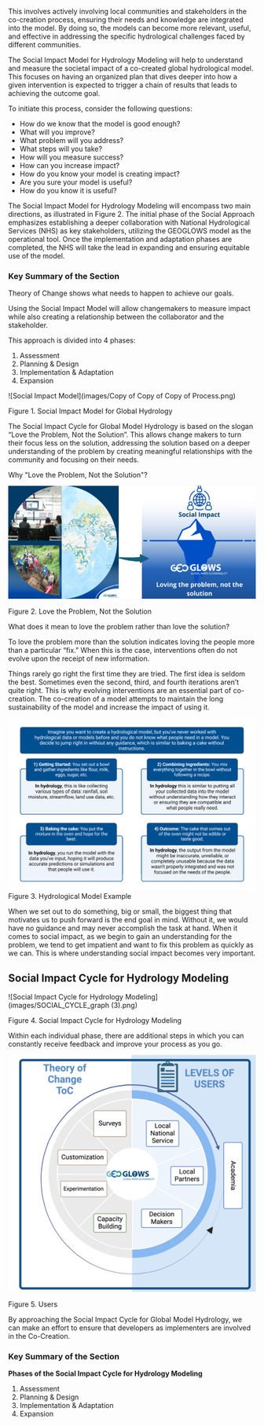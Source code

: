 <div id="google_translate_element"></div>

<script type="text/javascript">
  function googleTranslateElementInit() {
    new google.translate.TranslateElement(
      {
        pageLanguage: 'en'
      },
      'google_translate_element'
    );
  }
</script>

<script type="text/javascript" src="//translate.google.com/translate_a/element.js?cb=googleTranslateElementInit"></script>


This involves actively involving local communities and stakeholders in the co-creation process, ensuring their needs and knowledge are integrated into the model. By doing so, the models can become more relevant, useful, and effective in addressing the specific hydrological challenges faced by different communities.

The Social Impact Model for Hydrology Modeling  will  help to understand and measure the societal impact of a co-created global hydrological model. This focuses on having an organized plan that dives deeper into how a given intervention is expected to trigger a chain of results that leads to achieving the outcome goal.

To initiate this process, consider the following questions:

- How do we know that the model is good enough?
- What will you improve?
- What problem will you address?
- What steps will you take?
- How will you measure success?
- How can you increase impact?
- How do you know your model is creating impact?
- Are you sure your model is useful?
- How do you know it is useful?


The Social Impact Model for Hydrology Modeling will encompass two main directions, as illustrated in Figure 2. The initial phase of the Social Approach emphasizes establishing a deeper collaboration with National Hydrological Services (NHS) as key stakeholders, utilizing the GEOGLOWS model as the operational tool. Once the implementation and adaptation phases are completed, the NHS will take the lead in expanding and ensuring equitable use of the model.

### **Key Summary of the Section**

 Theory of Change shows what needs to happen to achieve our goals. 

Using the Social Impact Model will allow changemakers to measure impact while also creating a relationship between the collaborator and the stakeholder. 

This approach is divided into 4 phases:

1. Assessment
2. Planning & Design
3. Implementation & Adaptation
4. Expansion

![Social Impact Model](images/Copy of Copy of Copy of Process.png)

Figure 1. Social Impact Model for Global Hydrology 

The Social Impact Cycle for Global Model Hydrology is based on the slogan “Love the Problem, Not the Solution”. This allows change makers to turn their focus less on the solution, addressing the solution based on a deeper understanding of the problem by creating meaningful relationships with the community and focusing on their needs.

Why "Love the Problem, Not the Solution"?

![Love the Problem](images/love_the_prob.png)

Figure 2. Love the Problem, Not the Solution

What does it mean to love the problem rather than love the solution?

To love the problem more than the solution indicates loving the people more than a particular “fix.” When this is the case, interventions often do not evolve upon the receipt of new information.

Things rarely go right the first time they are tried. The first idea is seldom the best. Sometimes even the second, third, and fourth iterations aren’t quite right. This is why evolving interventions are an essential part of co-creation. The co-creation of a model attempts to maintain the long sustainability of the model and increase the impact of using it.

![Hydrological Model Example (1).png](images2%2FHydrological%20Model%20Example%20%281%29.png)
Figure 3. Hydrological Model Example 

When we set out to do something, big or small, the biggest thing that motivates us to push forward is the end goal in mind. Without it, we would have no guidance and may never accomplish the task at hand. When it comes to social impact, as we begin to gain an understanding for the problem, we tend to get impatient and want to fix this problem as quickly as we can. This is where understanding social impact becomes very important.

## Social Impact Cycle for Hydrology Modeling 

![Social Impact Cycle for Hydrology Modeling](images/SOCIAL_CYCLE_graph (3).png)

Figure 4. Social Impact Cycle for Hydrology Modeling

Within each individual phase, there are additional steps in which you can constantly receive feedback and improve your process as you go.

![Users](images/Users.png)

Figure 5. Users

By approaching the Social Impact Cycle for Global Model Hydrology, we can make an effort to ensure that developers as implementers are involved in the Co-Creation.

### **Key Summary of the Section**

**Phases of the Social Impact Cycle for Hydrology Modeling**

1. Assessment
2. Planning & Design
3. Implementation & Adaptation
4. Expansion









